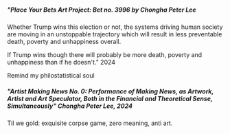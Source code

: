 




##### "Place Your Bets Art Project: Bet no. 3996 by Chongha Peter Lee
Whether Trump wins this election or not, the systems driving human society are moving in an unstoppable trajectory which will result in less preventable death, poverty and unhappiness overall.

If Trump wins though there will probably be more death, poverty and unhappiness than if he doesn't." 2024


Remind my philostatistical soul






##### "Artist Making News No. 0: Performance of Making News, as Artwork, Artist and Art Speculator, Both in the Financial and Theoretical Sense, Simultaneously" Chongha Peter Lee, 2024










Til we gold: exquisite corpse game, zero meaning, anti art.

